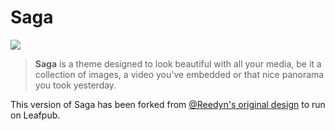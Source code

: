 Saga
====

[![](http://saga.gustavlindqvist.se/content/images/2014/10/Saga-showcase.png)](http://saga.gustavlindqvist.se/2014/09/22/welcome-to-ghost/)

> **Saga** is a theme designed to look beautiful with all your media, be it a collection of images, a video you've embedded or that nice panorama you took yesterday.

This version of Saga has been forked from [@Reedyn's original design](https://github.com/Reedyn/Saga) to run on Leafpub.
